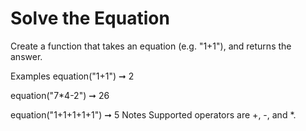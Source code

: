 # Solve the Equation

Create a function that takes an equation (e.g. "1+1"), and returns the answer.

Examples
equation("1+1") ➞ 2

equation("7\*4-2") ➞ 26

equation("1+1+1+1+1") ➞ 5
Notes
Supported operators are +, -, and \*.
